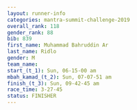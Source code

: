 ```yaml
---
layout: runner-info 
categories: mantra-summit-challenge-2019 
overall_rank: 118
gender_rank: 88
bib: 839
first_name: Muhammad Bahruddin Ar
last_name: Ridlo
gender: M
team_name:
start_(t_1): Sun, 06-15-00 am
mbah_kamad_(t_2): Sun, 07-07-51 am
finish_(t_3): Sun, 09-42-45 am
race_time: 3-27-45
status: FINISHER
---
```

